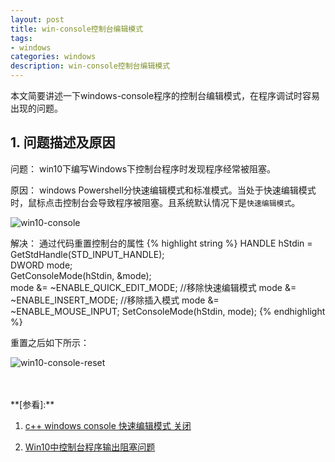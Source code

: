 ```yaml
---
layout: post
title: win-console控制台编辑模式
tags:
- windows
categories: windows
description: win-console控制台编辑模式
---
```



本文简要讲述一下windows-console程序的控制台编辑模式，在程序调试时容易出现的问题。



<!-- more -->

## 1. 问题描述及原因
问题： win10下编写Windows下控制台程序时发现程序经常被阻塞。

原因： windows Powershell分快速编辑模式和标准模式。当处于快速编辑模式时，鼠标点击控制台会导致程序被阻塞。且系统默认情况下是```快速编辑模式```。

![win10-console](https://ivanzz1001.github.io/records/assets/img/windows/win10-console.png)

解决： 通过代码重置控制台的属性
{% highlight string %}
HANDLE hStdin = GetStdHandle(STD_INPUT_HANDLE);  
DWORD mode;  
GetConsoleMode(hStdin, &mode);  
mode &= ~ENABLE_QUICK_EDIT_MODE;         //移除快速编辑模式
mode &= ~ENABLE_INSERT_MODE;             //移除插入模式
mode &= ~ENABLE_MOUSE_INPUT;
SetConsoleMode(hStdin, mode); 
{% endhighlight %}

重置之后如下所示：

![win10-console-reset](https://ivanzz1001.github.io/records/assets/img/windows/win10-console-reset.png)


<br />
<br />
**[参看]:**

1. [c++ windows console 快速编辑模式 关闭](https://blog.csdn.net/o_longzhong/article/details/80276645)

2. [Win10中控制台程序输出阻塞问题](https://blog.csdn.net/qingyang8513/article/details/88865955)
<br />
<br />
<br />





